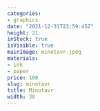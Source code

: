 ```yaml
---
categories:
- graphics
date: "2021-12-31T23:59:45Z"
height: 21
inStock: true
isVisible: true
mainImage: minotavr.jpeg
materials:
- ink
- paper
price: 100
slug: minotavr
title: Minotavr
width: 30
---
```


